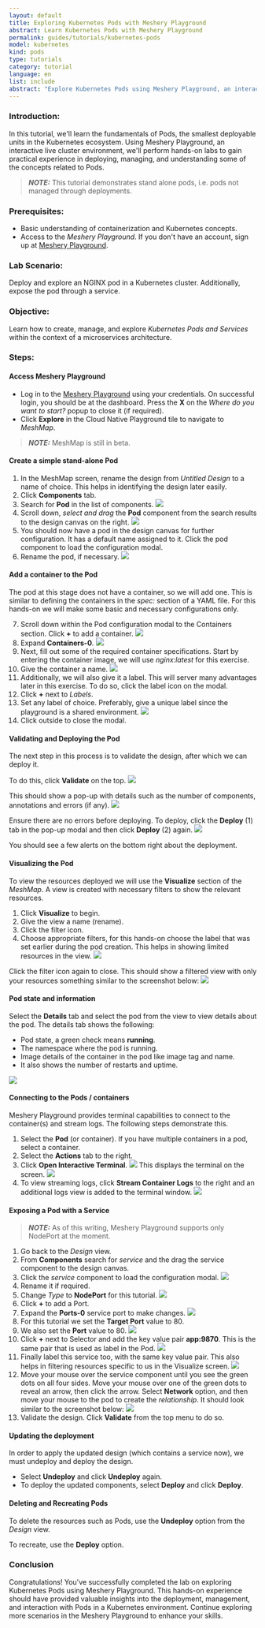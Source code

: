 ```yaml
---
layout: default
title: Exploring Kubernetes Pods with Meshery Playground
abstract: Learn Kubernetes Pods with Meshery Playground
permalink: guides/tutorials/kubernetes-pods
model: kubernetes
kind: pods
type: tutorials
category: tutorial
language: en
list: include
abstract: "Explore Kubernetes Pods using Meshery Playground, an interactive live cluster environment, through a series of hands-on excercises."
---
```


### Introduction:
In this tutorial, we'll learn the fundamentals of Pods, the smallest deployable units in the Kubernetes ecosystem. Using Meshery Playground, an interactive live cluster environment, we'll perform hands-on labs to gain practical experience in deploying, managing, and understanding some of the concepts related to Pods.

> **_NOTE:_**  This tutorial demonstrates stand alone pods, i.e. pods not managed through deployments.

### Prerequisites:
- Basic understanding of containerization and Kubernetes concepts.
- Access to the _Meshery Playground_. If you don't have an account, sign up at [Meshery Playground](https://meshery.layer5.io/).

### Lab Scenario:
Deploy and explore an NGINX pod in a Kubernetes cluster. Additionally, expose the pod through a service.

### Objective:
Learn how to create, manage, and explore _Kubernetes Pods and Services_ within the context of a microservices architecture.

### Steps:

#### Access Meshery Playground
   - Log in to the [Meshery Playground](https://meshery.layer5.io/) using your credentials. On successful login, you should be at the dashboard. Press the **X** on the _Where do you want to start?_ popup to close it (if required).
   - Click **Explore** in the Cloud Native Playground tile to navigate to _MeshMap_.

> **_NOTE:_**  MeshMap is still in beta.

#### Create a simple stand-alone Pod
   1. In the MeshMap screen, rename the design from _Untitled Design_ to a name of choice. This helps in identifying the design later easily.
   2. Click **Components** tab.
   3. Search for **Pod** in the list of components.
      ![](./screenshots/2024-02-22_18-20.png)
   4. Scroll down, _select and drag_ the **Pod** component from the search results to the design canvas on the right.
      ![](./screenshots/2024-02-22_18-32.png)
   5. You should now have a pod in the design canvas for further configuration. It has a default name assigned to it.
      Click the pod component to load the configuration modal.
   6. Rename the pod, if necessary.
      ![](./screenshots/2024-02-22_18-35.png)
   
#### Add a container to the Pod
The pod at this stage does not have a container, so we will add one. This is similar to defining the containers in the _spec:_ section of a YAML file. For this hands-on we will make some basic and necessary configurations only.

   7. Scroll down within the Pod configuration modal to the Containers section. Click **+** to add a container.
      ![](./screenshots/2024-02-23_11-54.png)
   8. Expand **Containers-0**.
      ![](./screenshots/2024-02-23_11-54_1.png)
   9. Next, fill out some of the required container specifications. Start by entering the container image, we will use _nginx:latest_ for this exercise.
   10. Give the container a name.
       ![](./screenshots/2024-02-23_11-57.png) 
   11. Additionally, we will also give it a label. This will server many advantages later in this exercise. To do so, click the label icon on the modal.
   12. Click **+** next to _Labels_. 
   13. Set any label of choice. Preferably, give a unique label since the playground is a shared environment.
       ![](./screenshots/2024-02-25_18-18.png)
   12. Click outside to close the modal.

#### Validating and Deploying the Pod
The next step in this process is to validate the design, after which we can deploy it. 

To do this, click **Validate** on the top. 
![](./screenshots/2024-02-23_19-52.png)

This should show a pop-up with details such as the number of components, annotations and errors (if any).
![](./screenshots/2024-02-23_19-54.png)

Ensure there are no errors before deploying. To deploy, click the **Deploy** (1) tab in the pop-up modal and then click **Deploy** (2) again.
![](./screenshots/2024-02-23_19-56.png)

You should see a few alerts on the bottom right about the deployment.

#### Visualizing the Pod
To view the resources deployed we will use the **Visualize** section of the _MeshMap_. A view is created with necessary filters to show the relevant resources.
 1. Click **Visualize** to begin.
 2. Give the view a name (rename).
 3. Click the filter icon.
 4. Choose appropriate filters, for this hands-on choose the label that was set earlier during the pod creation. This helps in showing limited resources in the view.
![](./screenshots/2024-02-25_18-22.png)

Click the filter icon again to close. This should show a filtered view with only your resources something similar to the screenshot below:
![](./screenshots/2024-02-25_18-25.png)

#### Pod state and information
Select the **Details** tab and select the pod from the view to view details about the pod.
The details tab shows the following:
 - Pod state, a green check means **running**.
 - The namespace where the pod is running.
 - Image details of the container in the pod like image tag and name.
 - It also shows the number of restarts and uptime.

![](./screenshots/2024-02-25_17-38.png)

#### Connecting to the Pods / containers
Meshery Playground provides terminal capabilities to connect to the container(s) and stream logs. The following steps demonstrate this.

 1. Select the **Pod** (or container). If you have multiple containers in a pod, select a container.
 2. Select the **Actions** tab to the right.
 3. Click **Open Interactive Terminal**.
![](./screenshots/2024-02-28_11-05.png)
This displays the terminal on the screen.
![](./screenshots/2024-02-28_11-10.png)
 4. To view streaming logs, click **Stream Container Logs** to the right and an additional logs view is added to the terminal window.
![](./screenshots/2024-02-28_11-11.png)

#### Exposing a Pod with a Service
> **_NOTE:_**  As of this writing, Meshery Playground supports only NodePort at the moment.

 1. Go back to the _Design_ view.
 2. From **Components** search for _service_ and the drag the service component to the design canvas.
 3. Click the _service_ component to load the configuration modal.
![](./screenshots/2024-02-28_11-33.png)
 4. Rename it if required.
 5. Change _Type_ to **NodePort** for this tutorial.
 ![](./screenshots/2024-02-28_11-35.png)
 6. Click **+** to add a Port.
 7. Expand the **Ports-0** service port to make changes.
 ![](./screenshots/2024-02-28_11-37.png)
 8. For this tutorial we set the **Target Port** value to 80.
 9. We also set the **Port** value to 80.
 ![](./screenshots/2024-02-28_11-45.png)
 10. Click **+** next to Selector and add the key value pair **app:9870**. This is the same pair that is used as label in the Pod.
 ![](./screenshots/2024-02-28_11-48.png)
 11. Finally label this service too, with the same key value pair. This also helps in filtering resources specific to us in the Visualize screen.
 ![](./screenshots/2024-02-28_11-53.png)
 12. Move your mouse over the service component until you see the green dots on all four sides. Move your mouse over one of the green dots to reveal an arrow, then click the arrow. Select **Network** option, and then move your mouse to the pod to create the _relationship_. It should look similar to the screenshot below:
 ![](./screenshots/2024-02-29_20-37.png) 
 12. Validate the design. Click **Validate** from the top menu to do so.

#### Updating the deployment
In order to apply the updated design (which contains a service now), we must undeploy and deploy the design.

 - Select **Undeploy** and click **Undeploy** again.
 - To deploy the updated components, select **Deploy** and click **Deploy**.

#### Deleting and Recreating Pods
To delete the resources such as Pods, use the **Undeploy** option from the _Design_ view.

To recreate, use the **Deploy** option.

### Conclusion
Congratulations! You've successfully completed the lab on exploring Kubernetes Pods using Meshery Playground. This hands-on experience should have provided valuable insights into the deployment, management, and interaction with Pods in a Kubernetes environment. Continue exploring more scenarios in the Meshery Playground to enhance your skills.
